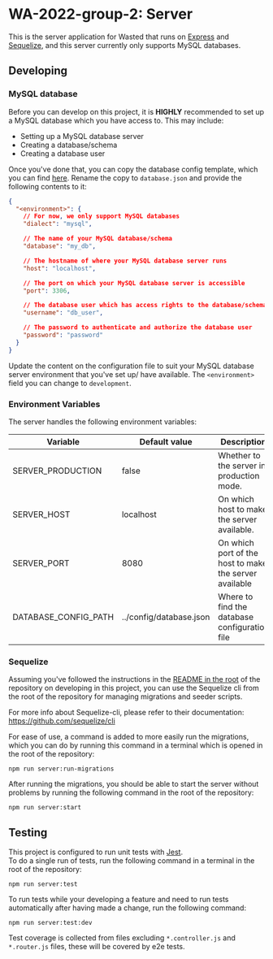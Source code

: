 # WA-2022-group-2: Server

This is the server application for Wasted that runs on [Express](https://expressjs.com/) and [Sequelize](https://sequelize.org/docs/v6/),
and this server currently only supports MySQL databases.

## Developing

### MySQL database

Before you can develop on this project, it is **HIGHLY** recommended to set up a MySQL database which you have access to.
This may include:

- Setting up a MySQL database server
- Creating a database/schema
- Creating a database user

Once you've done that, you can copy the database config template, which you can find [here](src/app/config/database-template.json).
Rename the copy to `database.json` and provide the following contents to it:

```json
{
  "<environment>": {
    // For now, we only support MySQL databases
    "dialect": "mysql",

    // The name of your MySQL database/schema
    "database": "my_db",

    // The hostname of where your MySQL database server runs
    "host": "localhost",

    // The port on which your MySQL database server is accessible
    "port": 3306,

    // The database user which has access rights to the database/schema
    "username": "db_user",

    // The password to authenticate and authorize the database user
    "password": "password"
  }
}
```

Update the content on the configuration file to suit your MySQL database server environment that you've set up/ have
available. The `<environment>` field you can change to `development`.

### Environment Variables

The server handles the following environment variables:

| Variable             | Default value           | Description                                            |
| -------------------- | ----------------------- | ------------------------------------------------------ |
| SERVER_PRODUCTION    | false                   | Whether to the server in production mode.              |
| SERVER_HOST          | localhost               | On which host to make the server available.            |
| SERVER_PORT          | 8080                    | On which port of the host to make the server available |
| DATABASE_CONFIG_PATH | ../config/database.json | Where to find the database configuration file          |

### Sequelize

Assuming you've followed the instructions in the [README in the root](../../README.md#developing) of the repository on
developing in this project, you can use the Sequelize cli from the root of the repository for managing migrations and
seeder scripts.

For more info about Sequelize-cli, please refer to their documentation: https://github.com/sequelize/cli

For ease of use, a command is added to more easily run the migrations, which you can do by running this command in a terminal
which is opened in the root of the repository:

```shell
npm run server:run-migrations
```

After running the migrations, you should be able to start the server without problems by running the following command
in the root of the repository:

```shell
npm run server:start
```

## Testing

This project is configured to run unit tests with [Jest](https://jestjs.io/docs/getting-started).  
To do a single run of tests, run the following command in a terminal in the root of the repository:

```shell
npm run server:test
```

To run tests while your developing a feature and need to run tests automatically after having made a change, run the
following command:

```shell
npm run server:test:dev
```

Test coverage is collected from files excluding `*.controller.js` and `*.router.js` files, these will be covered by
e2e tests.

